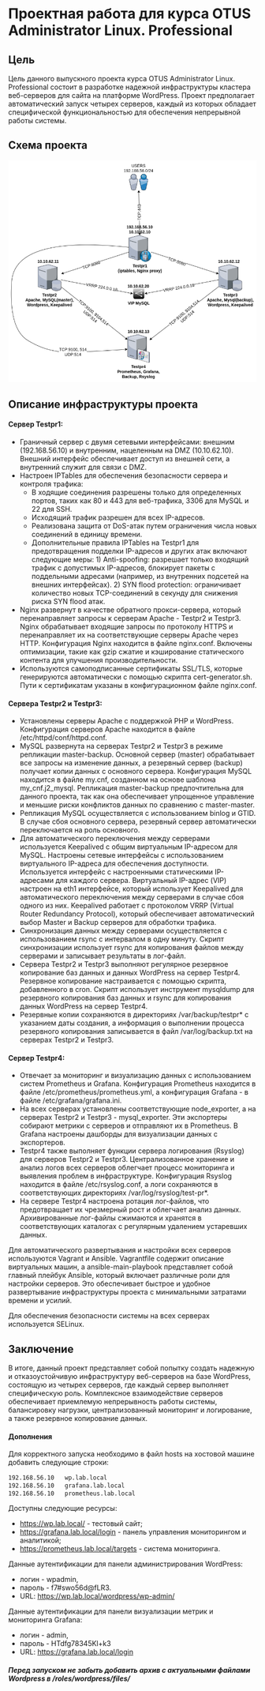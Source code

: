 # Проектная работа для курса OTUS Administrator Linux. Professional

## Цель

Цель данного выпускного проекта курса OTUS Administrator Linux. Professional состоит в разработке надежной инфраструктуры кластера веб-серверов для сайта на платформе WordPress. Проект предполагает автоматический запуск четырех серверов, каждый из которых обладает специфической функциональностью для обеспечения непрерывной работы системы.

##  Схема проекта
![alt text](shema_act.png?raw=true "Screenshot1")

## Описание инфраструктуры проекта


#### Сервер Testpr1:
* Граничный сервер с двумя сетевыми интерфейсами: внешним (192.168.56.10) и внутренним, нацеленным на DMZ (10.10.62.10). Внешний интерфейс обеспечивает доступ из внешней сети, а внутренний служит для связи с DMZ.
* Настроен IPTables для обеспечения безопасности сервера и контроля трафика:
    -   В ходящие соединения разрешены только для определенных портов, таких как 80 и 443 для веб-трафика, 3306 для MySQL и 22 для SSH.
    -   Исходящий трафик разрешен для всех IP-адресов.
    -   Реализована защита от DoS-атак путем ограничения числа новых соединений в единицу времени.
    -   Дополнительные правила IPTables на Testpr1 для предотвращения подделки IP-адресов и других атак включают следующие меры: 1) Anti-spoofing: разрешает только входящий трафик с допустимых IP-адресов, блокирует пакеты с поддельными адресами (например, из внутренних подсетей на внешних интерфейсах). 2) SYN flood protection: ограничивает количество новых TCP-соединений в секунду для снижения риска SYN flood атак.
* Nginx развернут в качестве обратного прокси-сервера, который перенаправляет запросы к серверам Apache - Testpr2 и Testpr3. Nginx обрабатывает входящие запросы по протоколу HTTPS и перенаправляет их на соответствующие серверы Apache через HTTP. Конфигурация Nginx находится в файле nginx.conf. Включены оптимизации, такие как gzip сжатие и кэширование статического контента для улучшения производительности.
* Используются самоподписанные сертификаты SSL/TLS, которые генерируются автоматически с помощью скрипта cert-generator.sh. Пути к сертификатам указаны в конфигурационном файле nginx.conf.

#### Сервера Testpr2 и Testpr3:
* Установлены серверы Apache с поддержкой PHP и WordPress. Конфигурация серверов Apache находится в файле /etc/httpd/conf/httpd.conf.
* MySQL развернута на серверах Testpr2 и Testpr3 в режиме репликации master-backup. Основной сервер (master) обрабатывает все запросы на изменение данных, а резервный сервер (backup) получает копии данных с основного сервера. Конфигурация MySQL находится в файле my.cnf, созданном на основе шаблона my_cnf.j2_mysql. Репликация master-backup предпочтительна для данного проекта, так как она обеспечивает упрощенное управление и меньшие риски конфликтов данных по сравнению с master-master.
* Репликация MySQL осуществляется с использованием binlog и GTID. В случае сбоя основного сервера, резервный сервер автоматически переключается на роль основного.
* Для автоматического переключения между серверами используется Keepalived с общим виртуальным IP-адресом для MySQL. Настроены сетевые интерфейсы с использованием виртуального IP-адреса для обеспечения доступности. Используется интерфейс с настроенными статическими IP-адресами для каждого сервера. Виртуальный IP-адрес (VIP) настроен на eth1 интерфейсе, который использует Keepalived для автоматического переключения между серверами в случае сбоя одного из них. Keepalived работает с протоколом VRRP (Virtual Router Redundancy Protocol), который обеспечивает автоматический выбор Master и Backup серверов для обработки трафика.
* Синхронизация данных между серверами осуществляется с использованием rsync с интервалом в одну минуту. Скрипт синхронизации использует rsync для копирования файлов между серверами и записывает результаты в лог-файл.
* Сервера Testpr2 и Testpr3 выполняют регулярное резервное копирование баз данных и данных WordPress на сервер Testpr4. Резервное копирование настраивается с помощью скрипта, добавленного в cron. Скрипт использует инструмент mysqldump для резервного копирования баз данных и rsync для копирования данных WordPress на сервер Testpr4.
* Резервные копии сохраняются в директориях /var/backup/testpr* с указанием даты создания, а информация о выполнении процесса резервного копирования записывается в файл /var/log/backup.txt на серверах Testpr2 и Testpr3.


#### Сервер Testpr4:
* Отвечает за мониторинг и визуализацию данных с использованием систем Prometheus и Grafana. Конфигурация Prometheus находится в файле /etc/prometheus/prometheus.yml, а конфигурация Grafana - в файле /etc/grafana/grafana.ini.
* На всех серверах установлены соответствующие node_exporter, а на серверах Testpr2 и Testpr3 - mysql_exporter. Эти экспортеры собирают метрики с серверов и отправляют их в Prometheus. В Grafana настроены дашборды для визуализации данных с экспортеров.
* Testpr4 также выполняет функции сервера логирования (Rsyslog) для серверов Testpr2 и Testpr3. Централизованное хранение и анализ логов всех серверов облегчает процесс мониторинга и выявления проблем в инфраструктуре. Конфигурация Rsyslog находится в файле /etc/rsyslog.conf, а логи сохраняются в соответствующих директориях /var/log/rsyslog/test-pr*.
* На сервере Testpr4 настроена ротация лог-файлов, что предотвращает их чрезмерный рост и облегчает анализ данных. Архивированные лог-файлы сжимаются и хранятся в соответствующих каталогах с регулярным удалением устаревших данных.

Для автоматического развертывания и настройки всех серверов используются Vagrant и Ansible. Vagrantfile содержит описание виртуальных машин, а ansible-main-playbook представляет собой главный плейбук Ansible, который включает различные роли для настройки серверов. Это обеспечивает быстрое и удобное развертывание инфраструктуры проекта с минимальными затратами времени и усилий.

Для обеспечения безопасности системы на всех серверах используется SELinux. 

## Заключение
В итоге, данный проект представляет собой попытку создать надежную и отказоустойчивую инфраструктуру веб-серверов на базе WordPress, состоящую из четырех серверов, где каждый сервер выполняет специфическую роль. Комплексное взаимодействие серверов обеспечивает приемлемую непрерывность работы системы, балансировку нагрузки, централизованный мониторинг и логирование, а также резервное копирование данных.


#### Дополнения

Для корректного запуска необходимо в файл hosts на хостовой машине добавить следующие строки:
```
192.168.56.10   wp.lab.local
192.168.56.10   grafana.lab.local
192.168.56.10   prometheus.lab.local
```

Доступны следующие ресурсы:

* https://wp.lab.local/ - тестовый сайт;
* https://grafana.lab.local/login - панель управления мониторингом и аналитикой;
* https://prometheus.lab.local/targets - система мониторинга. 

Данные аутентификации для панели администрирования WordPress: 
- логин - wpadmin, 
- пароль - f7#swo56d@fLR3. 
- URL: https://wp.lab.local/wordpress/wp-admin/

Данные аутентификации для панели визуализации метрик и мониторинга Grafana: 
- логин - admin, 
- пароль - HTdfg78345Kl+k3 
- URL: https://grafana.lab.local/login

##### Перед запуском не забыть добавить архив с актуальными файлами Wordpress в /roles/wordpress/files/

